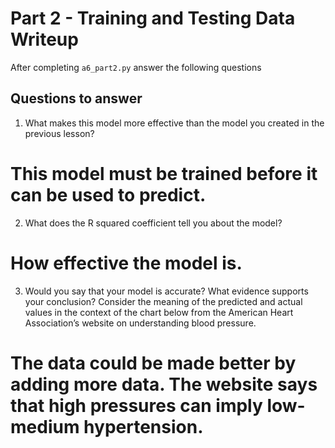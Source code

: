 # Part 2 - Training and Testing Data Writeup

After completing `a6_part2.py` answer the following questions

## Questions to answer

1. What makes this model more effective than the model you created in the previous lesson?
# This model must be trained before it can be used to predict.

2. What does the R squared coefficient tell you about the model?
# How effective the model is.

3. Would you say that your model is accurate? What evidence supports your conclusion? Consider the meaning of the predicted and actual values in the context of the chart below from the American Heart Association’s website on understanding blood pressure.
# The data could be made better by adding more data. The website says that high pressures can imply low-medium hypertension.